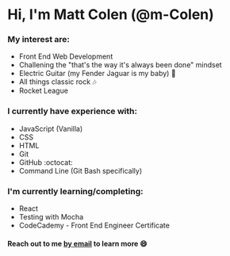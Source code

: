 # Hi, I'm Matt Colen (@m-Colen) 

### My interest are:

* Front End Web Development
* Challening the "that's the way it's always been done" mindset
* Electric Guitar (my Fender Jaguar is my baby) :guitar:
* All things classic rock :notes:
* Rocket League 

### I currently have experience with: 

* JavaScript (Vanilla)
* CSS
* HTML
* Git
* GitHub :octocat:
* Command Line (Git Bash specifically)

### I'm currently learning/completing:

* React
* Testing with Mocha
* CodeCademy - Front End Engineer Certificate

#### Reach out to me [by email](mailto:mzcolen@gmail.com) to learn more :smile:
